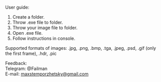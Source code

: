 User guide:
 1. Create a folder.
 2. Throw .exe file to folder.
 3. Throw your image file to folder.
 4. Open .exe file.
 5. Follow instructions in console.

 Supported formats of images: .jpg, .png, .bmp, .tga, .jpeg, .psd, .gif (only the first frame), .hdr, .pic

 Feedback:      
 Telegram: @Failman        
 E-mail: maxstemporzhetsky@gmail.com 
